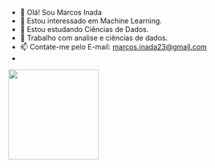 - 👋 Olá! Sou Marcos Inada
- 👀 Estou interessado em Machine Learning.
- 🌱 Estou estudando Ciências de Dados. 
- 💞️ Trabalho com analise e ciências de dados. 
- 📫 Contate-me pelo E-mail: marcos.inada23@gmail.com 
- 
<div> 
  <a href="https://github.com/MarcosInada> 
  <img height="180em" src="https://github-readme-stats.vercel.app/api?username=MarcosInada&show_icons=true&theme=dark&include_all_commits=true&coun_private=true"/> 
  <img height="180em" src="https://github-readme-stats.vercel.app/api/top-langs/?username=MarcosInada&layout=compact&langs_count=16&theme=dark"/>  
<div style="display: inline_block"><br> 
  <img align="center" alt="Marcos-Python" helght="30" width="40" src="https://raw.githubusercontent.com/devicons/devicon/master/icons/python/python-original.svg> 
  
    
                                                                                                                                               
<!---
MarcosInada/MarcosInada is a ✨ special ✨ repository because its `README.md` (this file) appears on your GitHub profile.
You can click the Preview link to take a look at your changes.
--->
